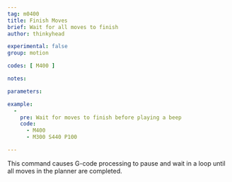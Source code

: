 ```yaml
---
tag: m0400
title: Finish Moves
brief: Wait for all moves to finish
author: thinkyhead

experimental: false
group: motion

codes: [ M400 ]

notes:

parameters:

example:
  -
    pre: Wait for moves to finish before playing a beep
    code:
      - M400
      - M300 S440 P100

---
```


This command causes G-code processing to pause and wait in a loop until all moves in the planner are completed.
